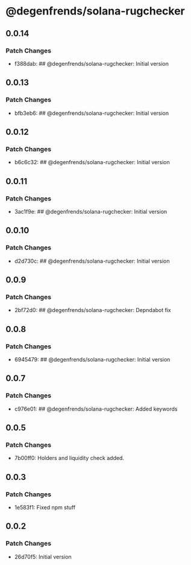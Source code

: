 # @degenfrends/solana-rugchecker

## 0.0.14

### Patch Changes

-   f388dab: ## @degenfrends/solana-rugchecker: Initial version

## 0.0.13

### Patch Changes

-   bfb3eb6: ## @degenfrends/solana-rugchecker: Initial version

## 0.0.12

### Patch Changes

-   b6c6c32: ## @degenfrends/solana-rugchecker: Initial version

## 0.0.11

### Patch Changes

-   3ac1f9e: ## @degenfrends/solana-rugchecker: Initial version

## 0.0.10

### Patch Changes

-   d2d730c: ## @degenfrends/solana-rugchecker: Initial version

## 0.0.9

### Patch Changes

-   2bf72d0: ## @degenfrends/solana-rugchecker: Depndabot fix

## 0.0.8

### Patch Changes

-   6945479: ## @degenfrends/solana-rugchecker: Initial version

## 0.0.7

### Patch Changes

-   c976e01: ## @degenfrends/solana-rugchecker: Added keywords

## 0.0.5

### Patch Changes

-   7b00ff0: Holders and liquidity check added.

## 0.0.3

### Patch Changes

-   1e583f1: Fixed npm stuff

## 0.0.2

### Patch Changes

-   26d70f5: Initial version
